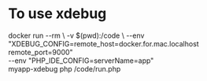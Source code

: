 To use xdebug
===

  docker run --rm \\
  -v $(pwd):/code \\
  --env "XDEBUG_CONFIG=remote_host=docker.for.mac.localhost remote_port=9000" \
  --env "PHP_IDE_CONFIG=serverName=app" \
  myapp-xdebug php /code/run.php